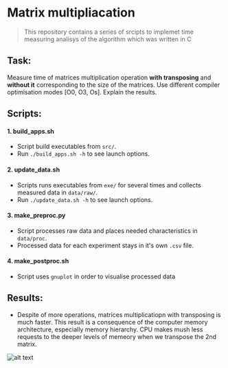 # Matrix multipliacation

> This repository contains a series of srcipts to implemet time measuring analisys of the algorithm which was written in C

## Task:
Measure time of matrices multiplication operation **with transposing** and **without it** corresponding to the size of the matrices. Use different compiler optimisation modes [O0, O3, Os]. Explain the results. 

## Scripts:
#### 1. build_apps.sh
* Script build executables from `src/`. 
* Run `./build_apps.sh -h` to see launch options.
#### 2. update_data.sh
* Scripts runs executables from `exe/` for several times and collects measured data in `data/raw/`.
* Run `./update_data.sh -h` to see launch options.
#### 3. make_preproc.py
* Script processes raw data and places needed characteristics in `data/proc`.
* Processed data for each experiment stays in it's own `.csv` file.
#### 4. make_postproc.sh
* Script uses `gnuplot` in order to visualise processed data

## Results:
* Despite of more operations, matrices multiplicatiopn with transposing is much faster. This result is a consequence of the computer memory architecture, especially memory hierarchy. CPU makes mush less requests to the deeper levels of memeory when we transpose the 2nd matrix.

![alt text](~/code/mem-hier-research/pic/graph.png "Title")